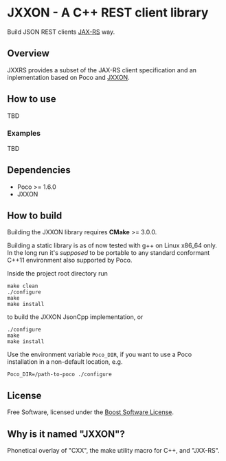 # JXXON - A C++ REST client library

Build JSON REST clients [JAX-RS](https://en.wikipedia.org/wiki/Java_API_for_RESTful_Web_Services) way.

## Overview

JXXRS provides a subset of the JAX-RS client specification and an inplementation based on Poco and [JXXON](https://github.com/jxx-project/JXXON).

## How to use

TBD

### Examples

TBD

## Dependencies

 * Poco >= 1.6.0
 * JXXON

## How to build

Building the JXXON library requires **CMake** >= 3.0.0.

Building a static library is as of now tested with g++ on Linux x86_64 only. In the long run it's *supposed* to be portable to any standard conformant C++11 environment also supported by Poco.

Inside the project root directory run

```
make clean
./configure
make
make install
```

to build the JXXON JsonCpp implementation, or

```
./configure
make
make install
```

Use the environment variable `Poco_DIR`, if you want to use a Poco installation in a non-default location, e.g.

```
Poco_DIR=/path-to-poco ./configure
``` 

## License

Free Software, licensed under the [Boost Software License](https://spdx.org/licenses/BSL-1.0).

## Why is it named "JXXON"?

Phonetical overlay of "CXX", the make utility macro for C++, and "JXX-RS".
